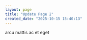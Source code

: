 ```yaml
---
layout: page
title: "Update Page 2"
created_date: "2025-10-15 15:40:13"
---
```


arcu mattis ac et eget 
